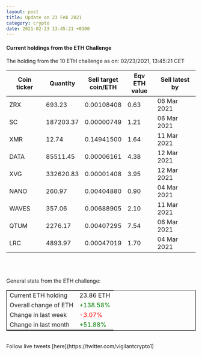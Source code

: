 ```yaml
---
layout: post
title: Update on 23 Feb 2021
category: crypto
date: 2021-02-23 13:45:21 +0100
---
```

<!-- Global site tag (gtag.js) - Google Analytics -->
<script async src="https://www.googletagmanager.com/gtag/js?id=UA-103831149-5"></script>
<script>
  window.dataLayer = window.dataLayer || [];
  function gtag(){dataLayer.push(arguments);}
  gtag('js', new Date());

  gtag('config', 'UA-103831149-5');
</script>


#### Current holdings from the ETH Challenge

The holding from the 10 ETH challenge as on: 02/23/2021, 13:45:21 CET

|Coin ticker|Quantity|Sell target<br>coin/ETH|Eqv ETH<br>value|Sell latest by|
|-----------|--------|-----------|-----------|--------------|
ZRX|693.23|  0.00108408|0.63|06 Mar 2021|
SC|187203.37|  0.00000749|1.21|06 Mar 2021|
XMR|12.74|  0.14941500|1.64|11 Mar 2021|
DATA|85511.45|  0.00006161|4.38|12 Mar 2021|
XVG|332620.83|  0.00001408|3.95|12 Mar 2021|
NANO|260.97|  0.00404880|0.90|04 Mar 2021|
WAVES|357.06|  0.00688905|2.10|11 Mar 2021|
QTUM|2276.17|  0.00407295|7.54|06 Mar 2021|
LRC|4893.97|  0.00047019|1.70|04 Mar 2021|

<br>
<br>
<br>
General stats from the ETH challenge:

<table style="border:1px solid black;margin-left:auto;margin-right:auto;">
	<tbody>
	<tr>
		<td>Current ETH holding</td>
		<td>     23.86 ETH</td>
	</tr>
	<tr>
		<td>Overall change of ETH</td>
		<td><font color="green">+138.58%</font></td>
	</tr>
	<tr>
		<td>Change in last week</td>
		<td><font color="red">-3.07%</font></td>
	</tr>
	<tr>
		<td>Change in last month</td>
		<td><font color="green">+51.88%</font></td>
	</tr>
	</tbody>
</table>

<br>
Follow live tweets [here](https://twitter.com/vigilantcrypto1)
<br>
<br>